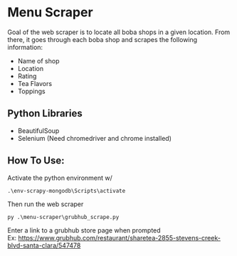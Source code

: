 # Menu Scraper
Goal of the web scraper is to locate all boba shops in a given location. From there, it goes through each boba shop and scrapes the following information:
- Name of shop
- Location
- Rating
- Tea Flavors
- Toppings

## Python Libraries
- BeautifulSoup
- Selenium (Need chromedriver and chrome installed)

## How To Use:
Activate the python environment w/
```
.\env-scrapy-mongodb\Scripts\activate
```

Then run the web scraper
```
py .\menu-scraper\grubhub_scrape.py
```

Enter a link to a grubhub store page when prompted  
Ex: https://www.grubhub.com/restaurant/sharetea-2855-stevens-creek-blvd-santa-clara/547478